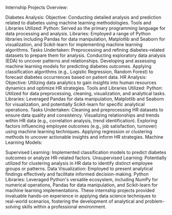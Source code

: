 Internship Projects Overview:

Diabetes Analysis:
Objective: Conducting detailed analysis and prediction related to diabetes using machine learning methodologies.
Tools and Libraries Utilized:
Python: Served as the primary programming language for data processing and analysis.
Libraries: Employed a range of Python libraries including Pandas for data manipulation, Matplotlib and Seaborn for visualization, and Scikit-learn for implementing machine learning algorithms.
Tasks Undertaken:
Preprocessing and refining diabetes-related datasets to prepare them for analysis.
Conducting exploratory data analysis (EDA) to uncover patterns and relationships.
Developing and assessing machine learning models for predicting diabetes outcomes.
Applying classification algorithms (e.g., Logistic Regression, Random Forest) to forecast diabetes occurrences based on patient data.
HR Analysis:
Objective: Utilizing data analytics to gain insights into human resources dynamics and optimize HR strategies.
Tools and Libraries Utilized:
Python: Utilized for data preprocessing, cleaning, visualization, and analytical tasks.
Libraries: Leveraged Pandas for data manipulation, Matplotlib and Seaborn for visualization, and potentially Scikit-learn for specific analytical operations.
Tasks Undertaken:
Cleaning and preprocessing HR datasets to ensure data quality and consistency.
Visualizing relationships and trends within HR data (e.g., correlation analysis, trend identification).
Exploring factors influencing employee outcomes (e.g., job satisfaction, turnover) using machine learning techniques.
Applying regression or clustering methods to uncover actionable insights and inform HR strategies.
Machine Learning Models:

Supervised Learning: Implemented classification models to predict diabetes outcomes or analyze HR-related factors.
Unsupervised Learning: Potentially utilized for clustering analysis in HR data to identify distinct employee groups or patterns.
Data Visualization: Employed to present analytical findings effectively and facilitate informed decision-making.
Python Libraries: Leveraged Python's versatile ecosystem, including NumPy for numerical operations, Pandas for data manipulation, and Scikit-learn for machine learning implementations.
These internship projects provided invaluable hands-on experience in applying data science techniques to real-world scenarios, fostering the development of analytical and problem-solving skills within a professional environment.
